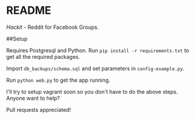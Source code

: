 # README #

*Hackit* - Reddit for Facebook Groups.

##Setup

Requires Postgresql and Python. Run `pip install -r requirements.txt` to get all the required packages.

Import `db_backups/schema.sql` and set parameters in `config-example.py`.

Run `python web.py` to get the app running.

I'll try to setup vagrant soon so you don't have to do the above steps. Anyone want to help?

Pull requests appreciated!
